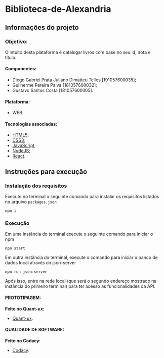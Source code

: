 # Biblioteca-de-Alexandria

## Informações do projeto

### Objetivo:

O intuito desta plataforma é catalogar livros com base no seu id, nota e título.

#### Componentes:

  - Diego Gabriel Prata Juliano Dimatteu Telles [191057600035];
  - Guilherme Pereira Paiva [181057600032];
  - Gustavo Santos Costa [181057600005].

#### Plataforma: 
  
  - WEB.

#### Tecnologias associadas:

  - [HTML5](https://html5.org/);
  - [CSS3](https://www.w3.org/Style/CSS/Overview.en.html);
  - [JavaScript](https://www.javascript.com/);
  - [NodeJS](https://nodejs.org/en/);
  - [React](https://pt-br.reactjs.org/).

## Instruções para execução

### Instalação dos requisitos
Execute no terminal o seguinte comando para instalar os requisitos listados no arquivo ```packages.json```
```
npm i
```
### Execução
Em uma instância do terminal execute o seguinte comando para iniciar o npm
```
npm start
```
Em outra instância do terminal, execute o comando para iniciar o banco de dados local através do json-server
```
npm run json:server
```

Após isso, entre na rede local (que será o segundo endereço mostrado na instância do primeiro terminal) para ter acesso as funcionalidades da API.



#### PROTOTIPAGEM:
**Feito no Quant-ux:**
  - [Quant-ux](https://www.quant-ux.com/#/test.html?h=a2aa10apmfyEKmhon9NkZhyewla3umMLyrAsZnAcKn2wyfSjS6aoHOd6vA7O).

#### QUALIDADE DE SOFTWARE:
**Feito no Codacy:**
  - [Codacy](https://app.codacy.com/gh/Gustavo274/Biblioteca-de-Alexandria/dashboard?branch=master).

